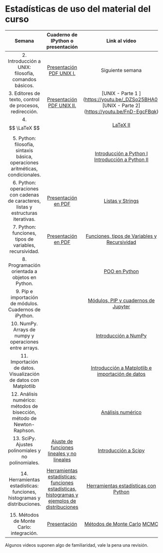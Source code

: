 # Estadísticas de uso del material del curso


| Semana       | Cuaderno de IPython o presentación           | Link al video  |  Vistas al 23.01.17 | Vistas al 21.05.17|
|:-------------:|:-------------:| :-----:|:-----:| :----: |
|2. Introducción a UNIX: filosofía, comandos básicos. | [Presentación PDF UNIX I.](https://github.com/ComputoCienciasUniandes/HerramientasComputacionales/raw/master/Lectures/01.Unix-Console/Lecture/01%20UNIX.pdf)|Siguiente semana|NA| | 
|3. Editores de texto, control de procesos, redirección.|[Presentación PDF UNIX II.](https://github.com/ComputoCienciasUniandes/HerramientasComputacionales/raw/master/Lectures/02.Unix-TextEditors/02%20emacs%2C%20scripts%2C%20redir%20%26%20pipelines.pdf)|[UNIX - Parte 1 ] (https://youtu.be/_DZSo25BHA0)  [UNIX - Parte 2] (https://youtu.be/FnD-EgcFBqk)| Parte 1: 1184 - Parte 2: 602 | Parte 1: 2167 - Parte 2: 939|
|4. $$ \LaTeX $$ ||[LaTeX II ](https://youtu.be/y5jXAv3as6I)|792| 1219|
|5. Python: filosofía, sintaxis básica, operaciones aritméticas, condicionales.||[Introducción a Python I](https://youtu.be/ElXRztoqfZY) [Introducción a Python II](https://youtu.be/Tzo0WhMA_CA)| Parte 1: 663 - Parte 2: 734| Parte 1: 1025 - Parte 2: 1169|
|6. Python: operaciones con cadenas de caracteres, listas y estructuras iterativas.| [Presentación en PDF](https://github.com/ComputoCienciasUniandes/HerramientasComputacionales/raw/master/Lectures/98.Python/Python_Listas_y_Strings.pdf) |  [Listas y Strings](https://youtu.be/d6Wk3O6pEYY)  | 1081 | 1571 |
|7. Python: funciones, tipos de variables, recursividad.|[Presentación en PDF](https://github.com/ComputoCienciasUniandes/HerramientasComputacionales/raw/master/Lectures/98.Python/Python_%20Funciones%2C%20Tipos%20de%20Variables%20y%20Recursividad.pdf)|[Funciones, tipos de Variables y Recursividad](https://youtu.be/iXfM_5diy4o)| 1244 | 1715 |
|8. Programación orientada a objetos en Python.||[POO en Python](https://youtu.be/C-siW0pLQ_E) | 1090 | 1657 |
|9. Pip e importación de módulos. Cuadernos de iPython.||[Módulos, PIP y cuadernos de Jupyter](https://youtu.be/IpyG-1Ied3w)| 1227 | 1691|
|10. NumPy. Arrays de numpy y operaciones entre arrays.||[Introducción a NumPy](https://youtu.be/CvwMtyb5xRA)| 1130 | 1603 |
|11. Importación de datos. Visualización de datos con Matplotlib||[Introducción a Matplotlib e importación de datos](https://youtu.be/GbNWz5fS41g)| 1017 | 1516 |
|12. Análisis numérico: métodos de bisección, método de Newton-Raphson.||[Análisis numérico](https://youtu.be/Pz_-Uhem72Y)| 833 | 1284 |
|13. SciPy. Ajustes polinomiales y no polinomiales.| [Ajuste de funciones lineales y no lineales](https://github.com/ComputoCienciasUniandes/HerramientasComputacionales/blob/ec30d67ef60198b13e73f457acf24f2d64c49bd7/Lectures/98.Python/optimizacion.ipynb) |[Introducción a Scipy](https://www.youtube.com/watch?v=_rSJ9wbHQyI)| 864 | 1254 |
|14. Herramientas estadísticas: funciones, histogramas y distribuciones.| [Herramientas estadísticas: funciones estadísticas, histogramas y ejemplos de distribuciones](https://github.com/ComputoCienciasUniandes/HerramientasComputacionales/blob/ec30d67ef60198b13e73f457acf24f2d64c49bd7/Lectures/98.Python/Herramientas_estad%C3%ADsticas_2.ipynb) | [Herramientas estadísticas con Python](https://youtu.be/oWm1qWDMMaM) | 785 | 1355 |
|15. Métodos de Monte Carlo: integración.| [Presentación](http://nbviewer.jupyter.org/github/ComputoCienciasUniandes/HerramientasComputacionales/blob/master/Lectures/12.Monte-Carlo/MC-presentation.ipynb) | [Métodos de Monte Carlo](https://youtu.be/tPNL_gwQYcI) [MCMC](http://nbviewer.jupyter.org/github/ComputoCienciasUniandes/HerramientasComputacionales/blob/master/Lectures/13.MCMC/MCMC.ipynb) | 491 | 760|

Algunos videos suponen algo de familiaridad, vale la pena una revisión.
